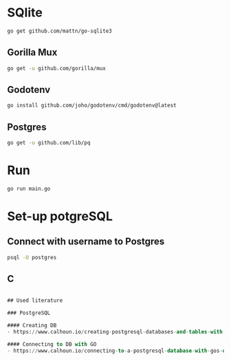 # SQlite
```sh
go get github.com/mattn/go-sqlite3
```

## Gorilla Mux
```sh
go get -u github.com/gorilla/mux
```

## Godotenv
```sh
go install github.com/joho/godotenv/cmd/godotenv@latest
```

## Postgres
```sh
go get -u github.com/lib/pq
```

# Run
```sh
go run main.go
```

# Set-up potgreSQL

## Connect with username to Postgres
```sh
psql -U postgres
```

## C

```sql

## Used literature

### PostgreSQL

#### Creating DB
- https://www.calhoun.io/creating-postgresql-databases-and-tables-with-raw-sql/

#### Connecting to DB with GO
- https://www.calhoun.io/connecting-to-a-postgresql-database-with-gos-database-sql-package/
